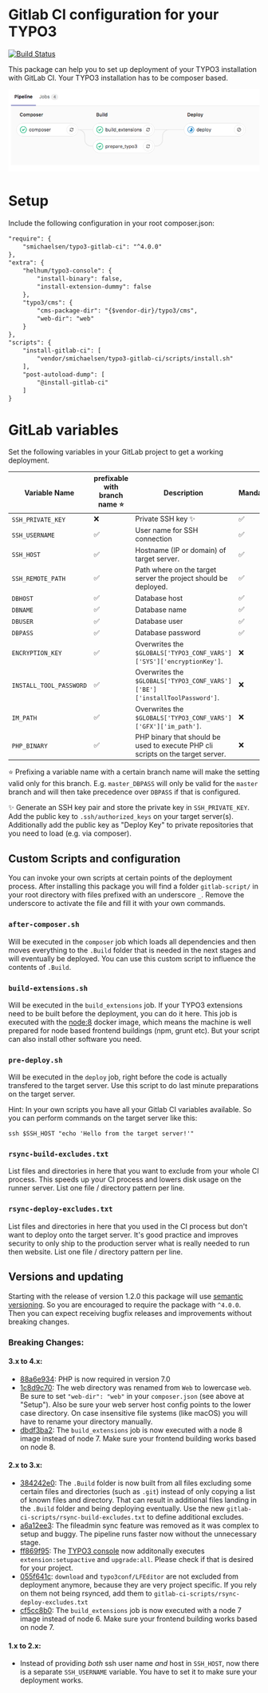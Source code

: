 # Gitlab CI configuration for your TYPO3
 
 [![Build Status](https://travis-ci.org/smichaelsen/typo3-gitlab-ci.svg?branch=master)](https://travis-ci.org/smichaelsen/typo3-gitlab-ci)

This package can help you to set up deployment of your TYPO3 installation with GitLab CI. Your TYPO3 installation has to be composer based.

![Screenshot](doc/overview.png?raw=true "Screenshot")

# Setup

Include the following configuration in your root composer.json:

    "require": {
        "smichaelsen/typo3-gitlab-ci": "^4.0.0"
    },
    "extra": {
        "helhum/typo3-console": {
            "install-binary": false,
            "install-extension-dummy": false
        },
        "typo3/cms": {
            "cms-package-dir": "{$vendor-dir}/typo3/cms",
            "web-dir": "web"
        }
    },
    "scripts": {
        "install-gitlab-ci": [
            "vendor/smichaelsen/typo3-gitlab-ci/scripts/install.sh"
        ],
        "post-autoload-dump": [
            "@install-gitlab-ci"
        ]
    }

# GitLab variables

Set the following variables in your GitLab project to get a working deployment.

| Variable Name           | prefixable with branch name :star: | Description                                                                     | Mandatory          |
|-------------------------|------------------------------------|---------------------------------------------------------------------------------|--------------------|
| `SSH_PRIVATE_KEY`       | :x:                                | Private SSH key :sparkles:                                                      | :white_check_mark: |
| `SSH_USERNAME`          | :white_check_mark:                 | User name for SSH connection                                                    | :white_check_mark: |
| `SSH_HOST`              | :white_check_mark:                 | Hostname (IP or domain) of target server.                                       | :white_check_mark: |
| `SSH_REMOTE_PATH`       | :white_check_mark:                 | Path where on the target server the project should be deployed.                 | :white_check_mark: |
| `DBHOST`                | :white_check_mark:                 | Database host                                                                   | :white_check_mark: |
| `DBNAME`                | :white_check_mark:                 | Database name                                                                   | :white_check_mark: |
| `DBUSER`                | :white_check_mark:                 | Database user                                                                   | :white_check_mark: |
| `DBPASS`                | :white_check_mark:                 | Database password                                                               | :white_check_mark: |
| `ENCRYPTION_KEY`        | :white_check_mark:                 | Overwrites the `$GLOBALS['TYPO3_CONF_VARS']['SYS']['encryptionKey']`.           | :x:                |
| `INSTALL_TOOL_PASSWORD` | :white_check_mark:                 | Overwrites the `$GLOBALS['TYPO3_CONF_VARS']['BE']['installToolPassword']`.      | :x:                |
| `IM_PATH`               | :white_check_mark:                 | Overwrites the `$GLOBALS['TYPO3_CONF_VARS']['GFX']['im_path']`.                 | :x:                |
| `PHP_BINARY`            | :white_check_mark:                 | PHP binary that should be used to execute PHP cli scripts on the target server. | :x:                |

:star: Prefixing a variable name with a certain branch name will make the setting valid only for this branch. E.g. `master_DBPASS`
will only be valid for the `master` branch and will then take precedence over `DBPASS` if that is configured.
  
:sparkles: Generate an SSH key pair and store the private key in `SSH_PRIVATE_KEY`. Add the public key to `.ssh/authorized_keys` on your target server(s). Additionally add the public key as "Deploy Key" to private repositories that you need to load (e.g. via composer).

## Custom Scripts and configuration

You can invoke your own scripts at certain points of the deployment process. After installing this package you will find
a folder `gitlab-script/` in your root directory with files prefixed with an underscore `_`. Remove the
underscore to activate the file and fill it with your own commands.

### `after-composer.sh`

Will be executed in the `composer` job which loads all dependencies and then moves everything to the `.Build` folder
that is needed in the next stages and will eventually be deployed. You can use this custom script to influence the
contents of `.Build`.

### `build-extensions.sh`

Will be executed in the `build_extensions` job. If your TYPO3 extensions need to be built before the deployment, you
can do it here. This job is executed with the [node:8](https://hub.docker.com/_/node/) docker image, which means the
machine is well prepared for node based frontend buildings (npm, grunt etc). But your script can also install other
software you need.

### `pre-deploy.sh`

Will be executed in the `deploy` job, right before the code is actually transfered to the target server. Use this script
to do last minute preparations on the target server.

Hint: In your own scripts you have all your Gitlab CI variables available. So you can perform commands on the target
server like this:

    ssh $SSH_HOST "echo 'Hello from the target server!'"
    
### `rsync-build-excludes.txt`

List files and directories in here that you want to exclude from your whole CI process. This speeds up your CI process
and lowers disk usage on the runner server. List one file / directory pattern per line.

### `rsync-deploy-excludes.txt`

List files and directories in here that you used in the CI process but don't want to deploy onto the target server.
It's good practice and improves security to only ship to the production server what is really needed to run then website.
List one file / directory pattern per line.

## Versions and updating

Starting with the release of version 1.2.0 this package will use [semantic versioning](http://semver.org/). So you are encouraged to require
the package with `^4.0.0`. Then you can expect receiving bugfix releases and improvements without breaking changes.  

### Breaking Changes:
 
#### 3.x to 4.x:

* [88a6e934](https://github.com/smichaelsen/typo3-gitlab-ci/commit/88a6e934d5256e0a76247734266abd42c5c3dabc): PHP is now required in version 7.0
* [1c8d9c70](https://github.com/smichaelsen/typo3-gitlab-ci/commit/1c8d9c70b73f15f014cc9d24552def230ecfb724): The web directory was renamed from `Web` to lowercase `web`. Be sure to set `"web-dir": "web"` in your `composer.json` (see above at "Setup"). Also be sure your web server host config points to the lower case directory. On case insensitive file systems (like macOS) you will have to rename your directory manually. 
* [dbdf3ba2](https://github.com/smichaelsen/typo3-gitlab-ci/commit/dbdf3ba200d94034c4b8aa4c061a6754ac3ac639): The `build_extensions` job is now executed with a node 8 image instead of node 7. Make sure your frontend building works based on node 8.

#### 2.x to 3.x:

* [384242e0](https://github.com/smichaelsen/typo3-gitlab-ci/commit/384242e0d426a653b4e5e6d8ae6aa6d6cc2a0e64): The `.Build` folder is now built from all files excluding some certain files and directories (such as `.git`) instead of only copying a list of known files and directory. That can result in additional files landing in the `.Build` folder and being deploying eventually. Use the new `gitlab-ci-scripts/rsync-build-excludes.txt` to define additional excludes. 
* [a6a12ee3](https://github.com/smichaelsen/typo3-gitlab-ci/commit/a6a12ee3278e6da42b83b023f439fa51ed8645f6): The fileadmin sync feature was removed as it was complex to setup and buggy. The pipeline runs faster now without the unnecessary stage.
* [ff869f95](https://github.com/smichaelsen/typo3-gitlab-ci/commit/ff869f9552ebdf281f32eaaa402ce9f3575846f9): The [TYPO3 console](https://github.com/TYPO3-Console/TYPO3-Console) now additonally executes `extension:setupactive` and `upgrade:all`. Please check if that is desired for your project.
* [055f641c](https://github.com/smichaelsen/typo3-gitlab-ci/commit/055f641c5d15226149dc8334a674a653ee66f7ea): `download` and `typo3conf/LFEditor` are not excluded from deployment anymore, because they are very project specific. If you rely on them not being rsynced, add them to `gitlab-ci-scripts/rsync-deploy-excludes.txt`
* [cf5cc8b0](https://github.com/smichaelsen/typo3-gitlab-ci/commit/cf5cc8b0a7c5c705f1fafe1a71f5f8af6475d0d1): The `build_extensions` job is now executed with a node 7 image instead of node 6. Make sure your frontend building works based on node 7. 

#### 1.x to 2.x:

* Instead of providing *both* ssh user name *and* host in `SSH_HOST`, now there is a separate `SSH_USERNAME` variable. You have to set it to make sure your deployment works.
